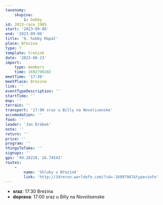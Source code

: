 ```yaml
---
taxonomy:
    skupina:
        1: hobby
id: 2023-race_1985
start: '2023-09-06'
end: '2023-09-06'
title: '9. hobby Mapáč'
place: Březina
type: T
template: trenink
date: '2023-08-23'
import:
    type: members
    time: 1692790202
meetTime: '17:30'
meetPlace: Brezina
link: ''
eventTypeDescription: ''
startTime: ''
map: ''
terrain: ''
transport: '17:00 sraz u Billy na Novolisenske'
accomodation: ''
food: ''
leader: 'Jan Drábek'
note: ''
return: ''
price: ''
program: ''
thingsToTake: ''
signups: ''
gps: '49.28228, 16.74543'
routes:
    -
        name: 'Shluky v Březině'
        link: 'http://3drerun.worldofo.com/?id=-16997987&type=info'
---
```


* **sraz**: 17:30 Brezina
* **doprava**: 17:00 sraz u Billy na Novolisenske
